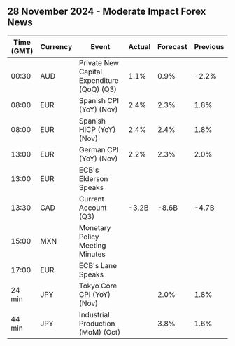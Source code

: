 ## 28 November 2024 - Moderate Impact Forex News

| Time (GMT) | Currency | Event | Actual | Forecast | Previous |
|------|----------|-------|--------|----------|----------|
| 00:30 | AUD | Private New Capital Expenditure (QoQ) (Q3) | 1.1% | 0.9% | -2.2% |
| 08:00 | EUR | Spanish CPI (YoY) (Nov) | 2.4% | 2.3% | 1.8% |
| 08:00 | EUR | Spanish HICP (YoY) (Nov) | 2.4% | 2.4% | 1.8% |
| 13:00 | EUR | German CPI (YoY) (Nov) | 2.2% | 2.3% | 2.0% |
| 13:00 | EUR | ECB's Elderson Speaks |  |  |  |
| 13:30 | CAD | Current Account (Q3) | -3.2B | -8.6B | -4.7B |
| 15:00 | MXN | Monetary Policy Meeting Minutes |  |  |  |
| 17:00 | EUR | ECB's Lane Speaks |  |  |  |
| 24 min | JPY | Tokyo Core CPI (YoY) (Nov) |  | 2.0% | 1.8% |
| 44 min | JPY | Industrial Production (MoM) (Oct) |  | 3.8% | 1.6% |

